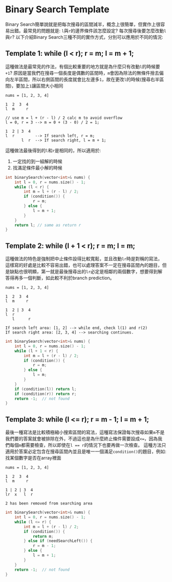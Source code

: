 # Binary Search Template

Binary Search簡單說就是把每次搜尋的區間減半，概念上很簡單，但實作上很容易出錯。最常見的問題就是: `l`與`r`的邊界條件該怎麼設定? 每次搜尋後要怎麼改動`l`與`r`? 以下介紹Binary Search三種不同的實作方式，分別可以應用於不同的情況:

## Template 1: while (l < r); r = m; l = m + 1;
這種做法是最常見的作法，有個比較重要的地方就是為什麼只有改動`l`的時候要`+1`? 原因是當我們在搜尋一個長度是偶數的區間時，`m`會因為除法的無條件捨去偏向左半區間，所以右側區間的長度就會比左邊多`1`，故在更改`l`的時候(搜尋右半區間)，要加上`1`讓區間大小相同
```
nums = [1, 2, 3, 4]

1  2  3  4
l  m     r

// use m = l + (r - l) / 2 calc m to avoid overflow
l = 0, r = 3 --> m = 0 + (3 - 0) / 2 = 1;

1  2 | 3  4
l  r         --> If search left, r = m;
       l  r  --> If search right, l = m + 1;
```
這種做法最後得到的`l`和`r`是相同的，所以適用於:
1. 一定找的到一組解的時候
2. 找滿足條件最小解的時候
```cpp
int binarySearch(vector<int>& nums) {
    int l = 0, r = nums.size() - 1;
    while (l < r) {
        int m = l + (r - l) / 2;
        if (condition()) {
            r = m;
        } else {
            l = m + 1;
        }
    }
    return l; // same as return r
}
```

## Template 2: while (l + 1 < r); r = m; l = m;
這種做法的特色是強制把中止條件設得比較寬鬆，並且改動`lr`時是對稱的寫法，這樣寫的好處是比較不容易出錯，也可以處理答案不一定在搜尋區間內的題目，但是缺點也很明顯，第一就是最後搜尋出的`lr`必定是相鄰的兩個數字，想要得到解答得再多一個判斷，如此較不利於branch prediction。

```
nums = [1, 2, 3, 4]

1  2  3  4
l  m     r

1  2 | 3  4
l  r
   l      r

If search left area: [1, 2] --> while end, check l(1) and r(2)
If search right area: [2, 3, 4] --> searching continues.
```

```cpp
int binarySearch(vector<int>& nums) {
    int l = 0, r = nums.size() - 1;
    while (l + 1 < r) {
        int m = l + (r - l) / 2;
        if (condition()) {
            r = m;
        } else {
            l = m;
        }
    }
    if (condition(l)) return l;
    if (condition(r)) return r;
    return -1;  // not found
}
```

## Template 3: while (l <= r); r = m - 1; l = m + 1;
最後一種寫法是比較積極縮小搜索區間的寫法，這種寫法保證每次搜尋如果`m`不是我們要的答案就會被排除在外，不過這也是為什麼終止條件需要設成`<=`，因為我們每個`m`都需要檢查，所以即使在`l == r`的情況下也要再做一次檢查。
這種方法只適用於答案必定包含在搜尋區間內並且是唯一一個滿足`condition()`的題目，例如: 找某個數字是否在array裡面
```
nums = [1, 2, 3, 4]

1  2  3  4
l  m     r

1 | 2 | 3  4
lr  x   l  r

2 has been removed from searching area
```

```cpp
int binarySearch(vector<int>& nums) {
    int l = 0, r = nums.size() - 1;
    while (l <= r) {
        int m = l + (r - l) / 2;
        if (condition()) {
            return m;
        } else if (needSearchLeft()) {
            r = m - 1;
        } else {
            l = m + 1;
        }
    }
    return -1;  // not found
}
```
